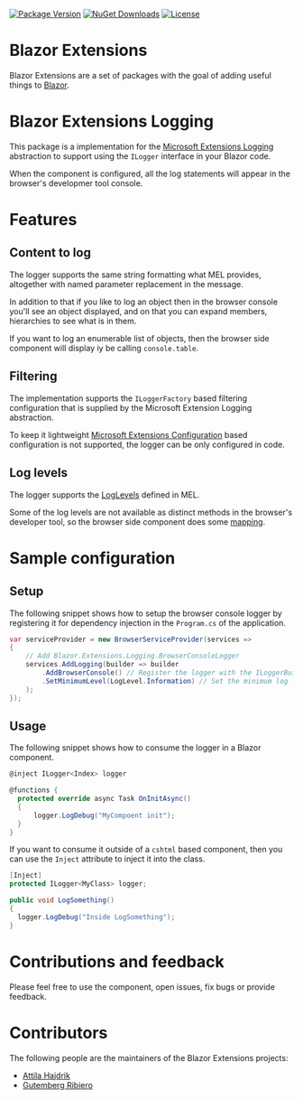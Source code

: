 <!---[![Build status](https://img.shields.io/circleci/project/github/BlazorExtensions/Logging.svg)](https://ci.dot.net/job/dotnet_orleans/job/master/)-->
[![Package Version](https://img.shields.io/nuget/v/Blazor.Extensions.Logging.svg)](https://www.nuget.org/packages/Blazor.Extensions.Logging)
[![NuGet Downloads](https://img.shields.io/nuget/dt/Blazor.Extensions.Logging.svg)](https://www.nuget.org/packages/Blazor.Extensions.Logging)
[![License](https://img.shields.io/github/license/BlazorExtensions/Logging.svg)](https://github.com/BlazorExtensions/Logging/blob/master/LICENSE)

# Blazor Extensions

Blazor Extensions are a set of packages with the goal of adding useful things to [Blazor](https://blazor.net).

# Blazor Extensions Logging

This package is a implementation for the [Microsoft Extensions Logging](https://github.com/aspnet/Logging) abstraction to support
using the ```ILogger``` interface in your Blazor code.

When the component is configured, all the log statements will appear in the browser's developmer tool console.

# Features

## Content to log

The logger supports the same string formatting what MEL provides, altogether with named parameter replacement in the message.

In addition to that if you like to log an object then in the browser console you'll see an object displayed, and on that you can expand
members, hierarchies to see what is in them.

If you want to log an enumerable list of objects, then the browser side component will display iy be calling ```console.table```.

## Filtering

The implementation supports the ```ILoggerFactory``` based filtering configuration that is supplied by the Microsoft Extension Logging abstraction.

To keep it lightweight [Microsoft Extensions Configuration](https://github.com/aspnet/Configuration) based configuration is not supported, the logger
can be only configured in code.

## Log levels

The logger supports the [LogLevels](https://github.com/aspnet/Logging/blob/dev/src/Microsoft.Extensions.Logging.Abstractions/LogLevel.cs) defined in MEL.

Some of the log levels are not available as distinct methods in the browser's developer tool, so the browser side component does some [mapping](https://github.com/BlazorExtensions/Logging/blob/master/src/Blazor.Extensions.Logging.JS/src/Initialize.ts#L35).

# Sample configuration

## Setup

The following snippet shows how to setup the browser console logger by registering it for dependency injection in the ```Program.cs``` of the application.

```c#
var serviceProvider = new BrowserServiceProvider(services =>
{
    // Add Blazor.Extensions.Logging.BrowserConsoleLogger
    services.AddLogging(builder => builder
        .AddBrowserConsole() // Register the logger with the ILoggerBuilder
        .SetMinimumLevel(LogLevel.Information) // Set the minimum log level to Information
    );
});
```

## Usage

The following snippet shows how to consume the logger in a Blazor component.

```c#
@inject ILogger<Index> logger

@functions {
  protected override async Task OnInitAsync()
  {
      logger.LogDebug("MyCompoent init");
  }
}
```

If you want to consume it outside of a ```cshtml``` based component, then you can use the ```Inject``` attribute to inject it into the class.

```c#
[Inject]
protected ILogger<MyClass> logger;

public void LogSomething()
{
  logger.LogDebug("Inside LogSomething");
}
```

# Contributions and feedback

Please feel free to use the component, open issues, fix bugs or provide feedback.

# Contributors

The following people are the maintainers of the Blazor Extensions projects:

- [Attila Hajdrik](https://github.com/attilah)
- [Gutemberg Ribiero](https://github.com/galvesribeiro)

